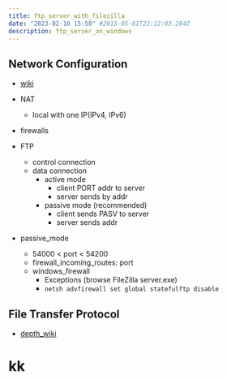 ```yaml
---
title: ftp_server_with_filezilla
date: "2023-02-10 15:58" #2015-05-01T22:12:03.284Z
description: ftp_server_on_windows
---
```


## Network Configuration
- [wiki](https://wiki.filezilla-project.org/Network_Configuration#:~:text=rely%20on%20it.-,Passive%20mode,for%20a%20free%20port%20number.)

- NAT
	- local with one IP(IPv4, IPv6)

- firewalls

- FTP
	- control connection
	- data connection  
		- active mode
			- client PORT addr to server
			- server sends by addr
		- passive mode (recommended)
			- client sends PASV to server
			- server sends addr

- passive_mode
	- 54000 < port < 54200
	- firewall_incoming_routes: port
	- windows_firewall
		- Exceptions (browse FileZilla server.exe)
		- `netsh advfirewall set global statefulftp disable`

## File Transfer Protocol
- [depth_wiki](https://wiki.filezilla-project.org/File_Transfer_Protocol)

# kk

